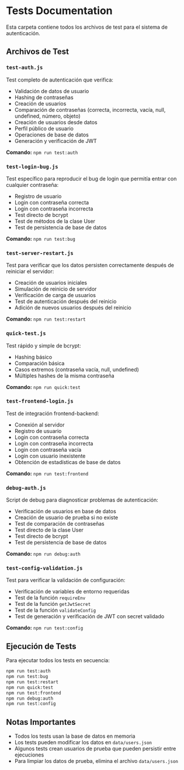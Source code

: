 # Tests Documentation

Esta carpeta contiene todos los archivos de test para el sistema de autenticación.

## Archivos de Test

### `test-auth.js`
Test completo de autenticación que verifica:
- Validación de datos de usuario
- Hashing de contraseñas
- Creación de usuarios
- Comparación de contraseñas (correcta, incorrecta, vacía, null, undefined, número, objeto)
- Creación de usuarios desde datos
- Perfil público de usuario
- Operaciones de base de datos
- Generación y verificación de JWT

**Comando:** `npm run test:auth`

### `test-login-bug.js`
Test específico para reproducir el bug de login que permitía entrar con cualquier contraseña:
- Registro de usuario
- Login con contraseña correcta
- Login con contraseña incorrecta
- Test directo de bcrypt
- Test de métodos de la clase User
- Test de persistencia de base de datos

**Comando:** `npm run test:bug`

### `test-server-restart.js`
Test para verificar que los datos persisten correctamente después de reiniciar el servidor:
- Creación de usuarios iniciales
- Simulación de reinicio de servidor
- Verificación de carga de usuarios
- Test de autenticación después del reinicio
- Adición de nuevos usuarios después del reinicio

**Comando:** `npm run test:restart`

### `quick-test.js`
Test rápido y simple de bcrypt:
- Hashing básico
- Comparación básica
- Casos extremos (contraseña vacía, null, undefined)
- Múltiples hashes de la misma contraseña

**Comando:** `npm run quick:test`

### `test-frontend-login.js`
Test de integración frontend-backend:
- Conexión al servidor
- Registro de usuario
- Login con contraseña correcta
- Login con contraseña incorrecta
- Login con contraseña vacía
- Login con usuario inexistente
- Obtención de estadísticas de base de datos

**Comando:** `npm run test:frontend`

### `debug-auth.js`
Script de debug para diagnosticar problemas de autenticación:
- Verificación de usuarios en base de datos
- Creación de usuario de prueba si no existe
- Test de comparación de contraseñas
- Test directo de la clase User
- Test directo de bcrypt
- Test de persistencia de base de datos

**Comando:** `npm run debug:auth`

### `test-config-validation.js`
Test para verificar la validación de configuración:
- Verificación de variables de entorno requeridas
- Test de la función `requireEnv`
- Test de la función `getJwtSecret`
- Test de la función `validateConfig`
- Test de generación y verificación de JWT con secret validado

**Comando:** `npm run test:config`

## Ejecución de Tests

Para ejecutar todos los tests en secuencia:

```bash
npm run test:auth
npm run test:bug
npm run test:restart
npm run quick:test
npm run test:frontend
npm run debug:auth
npm run test:config
```

## Notas Importantes

- Todos los tests usan la base de datos en memoria
- Los tests pueden modificar los datos en `data/users.json`
- Algunos tests crean usuarios de prueba que pueden persistir entre ejecuciones
- Para limpiar los datos de prueba, elimina el archivo `data/users.json` 